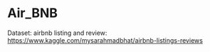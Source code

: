 # Air_BNB
Dataset: airbnb listing and review: https://www.kaggle.com/mysarahmadbhat/airbnb-listings-reviews
